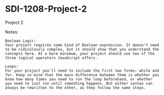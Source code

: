 SDI-1208-Project-2
==================

Project 2

Notes:

	Boolean Logic:
	Your project requires some kind of Boolean expression. It doesn't need to be ridiculously complex, but it should show that you understand the concepts here. At a bare minimum, your project should use two of the three logical operators JavaScript offers.

	Loops:
	For your project you'll need to include the first two forms: while and for. Keep in mind that the main difference between them is whether you know how many times you need to run the loop beforehand, or whether you need to just run until something happens. But either syntax can always be rewritten to the other, as they follow the same steps.

	